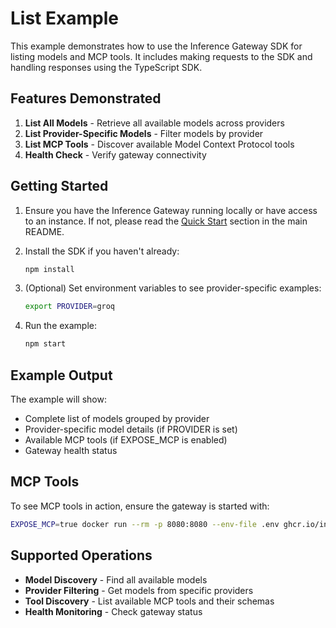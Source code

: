 # List Example

This example demonstrates how to use the Inference Gateway SDK for listing models and MCP tools. It includes making requests to the SDK and handling responses using the TypeScript SDK.

## Features Demonstrated

1. **List All Models** - Retrieve all available models across providers
2. **List Provider-Specific Models** - Filter models by provider
3. **List MCP Tools** - Discover available Model Context Protocol tools
4. **Health Check** - Verify gateway connectivity

## Getting Started

1. Ensure you have the Inference Gateway running locally or have access to an instance. If not, please read the [Quick Start](../README.md#quick-start) section in the main README.

2. Install the SDK if you haven't already:

   ```bash
   npm install
   ```

3. (Optional) Set environment variables to see provider-specific examples:

   ```bash
   export PROVIDER=groq
   ```

4. Run the example:

   ```bash
   npm start
   ```

## Example Output

The example will show:

- Complete list of models grouped by provider
- Provider-specific model details (if PROVIDER is set)
- Available MCP tools (if EXPOSE_MCP is enabled)
- Gateway health status

## MCP Tools

To see MCP tools in action, ensure the gateway is started with:

```bash
EXPOSE_MCP=true docker run --rm -p 8080:8080 --env-file .env ghcr.io/inference-gateway/inference-gateway:latest
```

## Supported Operations

- **Model Discovery** - Find all available models
- **Provider Filtering** - Get models from specific providers
- **Tool Discovery** - List available MCP tools and their schemas
- **Health Monitoring** - Check gateway status
